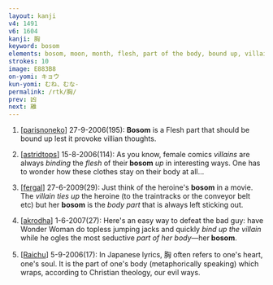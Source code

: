 ```yaml
---
layout: kanji
v4: 1491
v6: 1604
kanji: 胸
keyword: bosom
elements: bosom, moon, month, flesh, part of the body, bound up, villain, sheaf, shovel
strokes: 10
image: E883B8
on-yomi: キョウ
kun-yomi: むね、むな-
permalink: /rtk/胸/
prev: 凶
next: 離
---
```


1) [<a href="http://kanji.koohii.com/profile/parisnoneko">parisnoneko</a>] 27-9-2006(195): <strong>Bosom</strong> is a Flesh part that should be bound up lest it provoke villian thoughts.

2) [<a href="http://kanji.koohii.com/profile/astridtops">astridtops</a>] 15-8-2006(114): As you know, female comics <em>villains</em> are always <em>binding</em> the <em>flesh</em> of their<strong> bosom</strong> <em>up</em> in interesting ways. One has to wonder how these clothes stay on their body at all...

3) [<a href="http://kanji.koohii.com/profile/fergal">fergal</a>] 27-6-2009(29): Just think of the heroine&#039;s <strong>bosom</strong> in a movie. The <em>villain</em> <em>ties up</em> the heroine (to the traintracks or the conveyor belt etc) but her <strong>bosom</strong> is the <em>body part</em> that is always left sticking out.

4) [<a href="http://kanji.koohii.com/profile/akrodha">akrodha</a>] 1-6-2007(27): Here&#039;s an easy way to defeat the bad guy: have Wonder Woman do topless jumping jacks and quickly <em>bind up the villain</em> while he ogles the most seductive <em>part of her body</em>—her<strong> bosom</strong>.

5) [<a href="http://kanji.koohii.com/profile/Raichu">Raichu</a>] 5-9-2006(17): In Japanese lyrics, 胸 often refers to one&#039;s heart, one&#039;s soul. It is the part of one&#039;s body (metaphorically speaking) which wraps, according to Christian theology, our evil ways.

